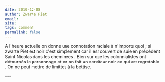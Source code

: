 ```yaml
---
date: 2010-12-08
author: Zwarte Piet
email: 
site: 
tags: comment
permalink: false
---
```


<p>A l'heure actuelle on donne une connotation raciale à n'importe quoi ; si zwarte Piet est noir c'est simplement car il esr couvert de suie en précédent Saint Nicolas dans les cheminées . Bien sur que les colonnialistes ont détournés le personnage et en on fait un serviteur noir ce qui est regretable . On ne peut mettre de limittes à la béttise.</p>
---